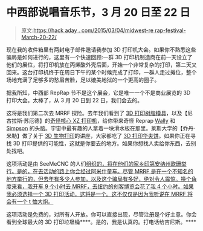 # 中西部说唱音乐节，3 月 20 日至 22 日

> 原文:[https://hack aday . com/2015/03/04/midwest-re rap-festival-March-20-22/](https://hackaday.com/2015/03/04/midwest-reprap-festival-march-20-22nd/)

现在我的收件箱里有两封电子邮件邀请我参加 3D 打印机大会。如果你不熟悉这些骗局是如何进行的，这里有一个快速回顾:一群 3D 打印机制造商在前一天设立了他们的展位，将打印机放在丙烯酸外壳后面，开始一个非常复杂的打印，第二天又回来。这台打印机终于在周日下午的某个时候完成了打印，一群人走过摊位，整个场地充满了足够多的愁眉苦脸，足以媲美地狱的一个更高的圈子。

据我所知，中西部 RepRap 节不是这个展会，它是唯一一个不是商业展览的 3D 打印大会。太棒了，从 3 月 20 日到 22 日，我们会去的。

这将是我们第二次去 MRRF 探险。去年我们看到了 [3D 打印树脂模具](http://hackaday.com/2014/03/16/mrrf-3d-printed-resin-molds/)，以及【尼古拉斯·苏厄德】的[奇怪核心 XZ 打印机](http://hackaday.com/2014/03/15/mrrf-corexz/)，给你带来奇怪 Reprap [Wally](http://reprap.org/wiki/Wally) 和 [Simpson](http://reprap.org/wiki/GUS_Simpson) 的头脑。宇宙中最有趣的人拿着一块滑水板在那里。莱斯大学的【乔丹·米勒】做了关于 [3D 生物打印](http://hackaday.com/2014/03/18/mrff-3d-bioprinting/)的讲座，大家都吃了 [3D 打印华夫饼](http://hackaday.com/2014/03/14/midwest-reprap-festival-3d-printed-waffles/)。如果你正在寻找 3D 打印提供的可能性，这就是你要去的地方。如果你想找人卖给你东西，去别处找吧。

这项活动是由 SeeMeCNC 的人们[组织的，将在他们的家乡印第安纳州歌珊举行。是的，在去活动的路上你会经过阿米什童车。尽管 MRRF 是在一个不知名的地方举行的，但去年有多少人参加，以及这个骗局有多好，绝对令人震惊。换个角度来看，我开车 9 个小时去 MRRF，去纽约的创客博览会花了我 4 个小时。如果我必须选择一个 3D 打印活动，这将是一个。这不仅仅是因为我听说在 MRRF 将会有一个 t 恤大炮。](http://seemecnc.com/)

这项活动是免费的，对所有人开放。你可以直接出现，尽管注册是个好主意。你会看到全球最大的 3D 打印垃圾桶****。是的，我是认真的。打电话给吉尼斯。****